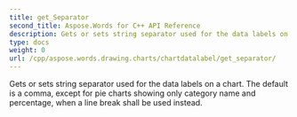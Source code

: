 ```yaml
---
title: get_Separator
second_title: Aspose.Words for C++ API Reference
description: Gets or sets string separator used for the data labels on a chart. The default is a comma, except for pie charts showing only category name and percentage, when a line break shall be used instead. 
type: docs
weight: 0
url: /cpp/aspose.words.drawing.charts/chartdatalabel/get_separator/
---
```


Gets or sets string separator used for the data labels on a chart. The default is a comma, except for pie charts showing only category name and percentage, when a line break shall be used instead. 

